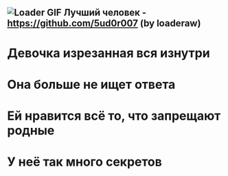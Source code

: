 ![Loader GIF](https://github.com/Kymis417/Kymis417/blob/main/gif.gif)
Лучший человек - https://github.com/5ud0r007 (by loaderaw)
---
# Девочка изрезанная вся изнутри <br>
# Она больше не ищет ответа <br>
# Ей нравится всё то, что запрещают родные <br>
# У неё так много секретов <br>

